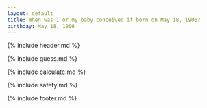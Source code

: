 ```yaml
---
layout: default
title: When was I or my baby conceived if born on May 18, 1906?
birthday: May 18, 1906
---
```


{% include header.md %}

{% include guess.md %}

{% include calculate.md %}

{% include safety.md %}

{% include footer.md %}



